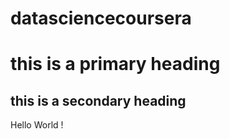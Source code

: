 datasciencecoursera
===================
# this is a primary heading
## this is a secondary heading
Hello World !
